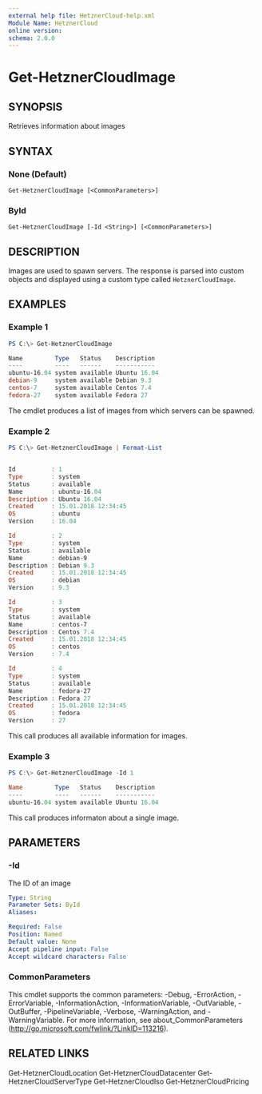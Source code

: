 ```yaml
---
external help file: HetznerCloud-help.xml
Module Name: HetznerCloud
online version:
schema: 2.0.0
---
```

# Get-HetznerCloudImage

## SYNOPSIS

Retrieves information about images

## SYNTAX

### None (Default)

```
Get-HetznerCloudImage [<CommonParameters>]
```

### ById

```
Get-HetznerCloudImage [-Id <String>] [<CommonParameters>]
```

## DESCRIPTION

Images are used to spawn servers. The response is parsed into custom objects and displayed using a custom type called `HetznerCloudImage`.

## EXAMPLES

### Example 1

```powershell
PS C:\> Get-HetznerCloudImage

Name         Type   Status    Description
----         ----   ------    -----------
ubuntu-16.04 system available Ubuntu 16.04
debian-9     system available Debian 9.3
centos-7     system available Centos 7.4
fedora-27    system available Fedora 27
```

The cmdlet produces a list of images from which servers can be spawned.

### Example 2

```powershell
PS C:\> Get-HetznerCloudImage | Format-List


Id          : 1
Type        : system
Status      : available
Name        : ubuntu-16.04
Description : Ubuntu 16.04
Created     : 15.01.2018 12:34:45
OS          : ubuntu
Version     : 16.04

Id          : 2
Type        : system
Status      : available
Name        : debian-9
Description : Debian 9.3
Created     : 15.01.2018 12:34:45
OS          : debian
Version     : 9.3

Id          : 3
Type        : system
Status      : available
Name        : centos-7
Description : Centos 7.4
Created     : 15.01.2018 12:34:45
OS          : centos
Version     : 7.4

Id          : 4
Type        : system
Status      : available
Name        : fedora-27
Description : Fedora 27
Created     : 15.01.2018 12:34:45
OS          : fedora
Version     : 27
```

This call produces all available information for images.

### Example 3

```powershell
PS C:\> Get-HetznerCloudImage -Id 1

Name         Type   Status    Description
----         ----   ------    -----------
ubuntu-16.04 system available Ubuntu 16.04
```

This call produces informaton about a single image.

## PARAMETERS

### -Id

The ID of an image

```yaml
Type: String
Parameter Sets: ById
Aliases:

Required: False
Position: Named
Default value: None
Accept pipeline input: False
Accept wildcard characters: False
```

### CommonParameters

This cmdlet supports the common parameters: -Debug, -ErrorAction, -ErrorVariable, -InformationAction, -InformationVariable, -OutVariable, -OutBuffer, -PipelineVariable, -Verbose, -WarningAction, and -WarningVariable.
For more information, see about_CommonParameters (http://go.microsoft.com/fwlink/?LinkID=113216).

## RELATED LINKS

Get-HetznerCloudLocation
Get-HetznerCloudDatacenter
Get-HetznerCloudServerType
Get-HetznerCloudIso
Get-HetznerCloudPricing
